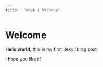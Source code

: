 ```yaml
---
title:  "Week 1 Writeup"
---
```


# Welcome

**Hello world**, this is my first Jekyll blog post.

I hope you like it!

